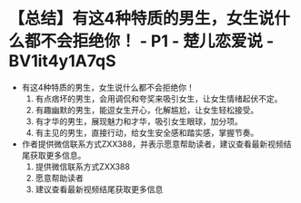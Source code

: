 # 【总结】有这4种特质的男生，女生说什么都不会拒绝你！ - P1 - 楚儿恋爱说 - BV1it4y1A7qS

-   有这4种特质的男生，女生说什么都不会拒绝你！
    1.  有点痞坏的男生，会用调侃和夸奖来吸引女生，让女生情绪起伏不定。
    2.  有趣幽默的男生，能逗女生开心，化解尴尬，让女生轻松接受。
    3.  有才华的男生，展现魅力和才华，吸引女生眼球，加分项。
    4.  有主见的男生，直接行动，给女生安全感和踏实感，掌握节奏。
-   作者提供微信联系方式ZXX388，并表示愿意帮助读者，建议查看最新视频结尾获取更多信息。
    1.  提供微信联系方式ZXX388
    2.  愿意帮助读者
    3.  建议查看最新视频结尾获取更多信息